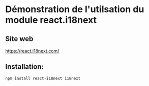 # Démonstration de l'utilsation du module react.i18next

## Site web
https://react.i18next.com/

## Installation:
```
npm install react-i18next i18next
```